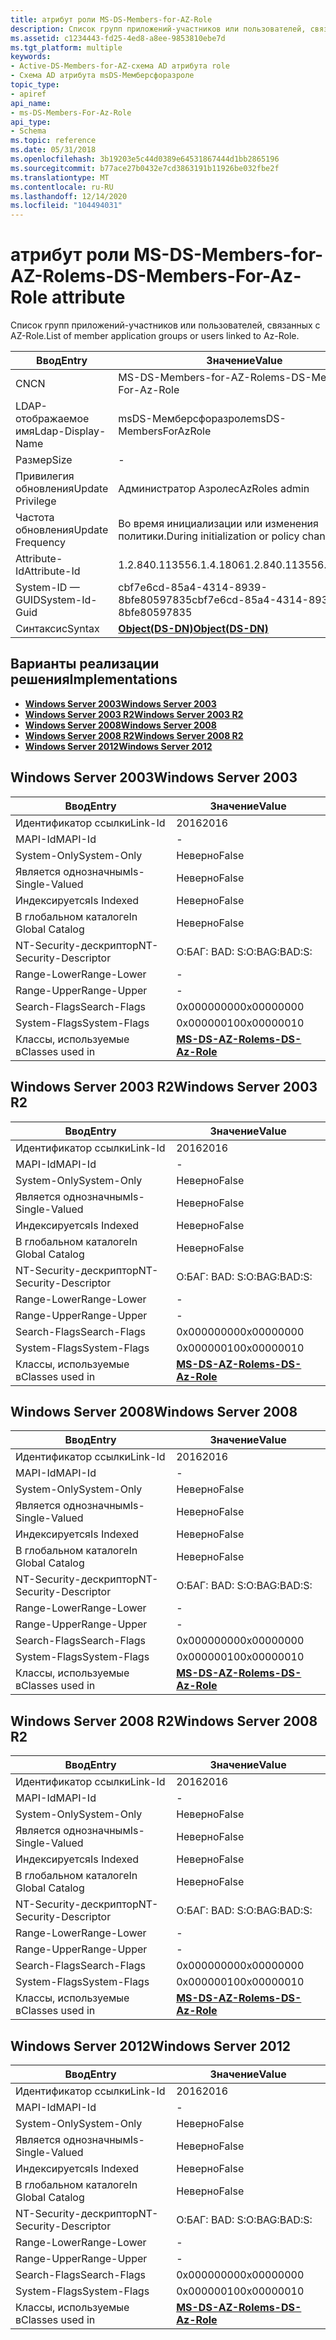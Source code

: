 ```yaml
---
title: атрибут роли MS-DS-Members-for-AZ-Role
description: Список групп приложений-участников или пользователей, связанных с AZ-Role.
ms.assetid: c1234443-fd25-4ed8-a8ee-9853810ebe7d
ms.tgt_platform: multiple
keywords:
- Active-DS-Members-for-AZ-схема AD атрибута role
- Схема AD атрибута msDS-Мемберсфоразроле
topic_type:
- apiref
api_name:
- ms-DS-Members-For-Az-Role
api_type:
- Schema
ms.topic: reference
ms.date: 05/31/2018
ms.openlocfilehash: 3b19203e5c44d0389e64531867444d1bb2865196
ms.sourcegitcommit: b77ace27b0432e7cd3863191b11926be032fbe2f
ms.translationtype: MT
ms.contentlocale: ru-RU
ms.lasthandoff: 12/14/2020
ms.locfileid: "104494031"
---
```

# <a name="ms-ds-members-for-az-role-attribute"></a><span data-ttu-id="2a8a8-105">атрибут роли MS-DS-Members-for-AZ-Role</span><span class="sxs-lookup"><span data-stu-id="2a8a8-105">ms-DS-Members-For-Az-Role attribute</span></span>

<span data-ttu-id="2a8a8-106">Список групп приложений-участников или пользователей, связанных с AZ-Role.</span><span class="sxs-lookup"><span data-stu-id="2a8a8-106">List of member application groups or users linked to Az-Role.</span></span>



| <span data-ttu-id="2a8a8-107">Ввод</span><span class="sxs-lookup"><span data-stu-id="2a8a8-107">Entry</span></span> | <span data-ttu-id="2a8a8-108">Значение</span><span class="sxs-lookup"><span data-stu-id="2a8a8-108">Value</span></span> |
|-------------------|-----------------------------------------|
| <span data-ttu-id="2a8a8-109">CN</span><span class="sxs-lookup"><span data-stu-id="2a8a8-109">CN</span></span>                | <span data-ttu-id="2a8a8-110">MS-DS-Members-for-AZ-Role</span><span class="sxs-lookup"><span data-stu-id="2a8a8-110">ms-DS-Members-For-Az-Role</span></span>               |
| <span data-ttu-id="2a8a8-111">LDAP-отображаемое имя</span><span class="sxs-lookup"><span data-stu-id="2a8a8-111">Ldap-Display-Name</span></span> | <span data-ttu-id="2a8a8-112">msDS-Мемберсфоразроле</span><span class="sxs-lookup"><span data-stu-id="2a8a8-112">msDS-MembersForAzRole</span></span>                   |
| <span data-ttu-id="2a8a8-113">Размер</span><span class="sxs-lookup"><span data-stu-id="2a8a8-113">Size</span></span>              | \-                                      |
| <span data-ttu-id="2a8a8-114">Привилегия обновления</span><span class="sxs-lookup"><span data-stu-id="2a8a8-114">Update Privilege</span></span>  | <span data-ttu-id="2a8a8-115">Администратор Азролес</span><span class="sxs-lookup"><span data-stu-id="2a8a8-115">AzRoles admin</span></span>                           |
| <span data-ttu-id="2a8a8-116">Частота обновления</span><span class="sxs-lookup"><span data-stu-id="2a8a8-116">Update Frequency</span></span>  | <span data-ttu-id="2a8a8-117">Во время инициализации или изменения политики.</span><span class="sxs-lookup"><span data-stu-id="2a8a8-117">During initialization or policy change.</span></span> |
| <span data-ttu-id="2a8a8-118">Attribute-Id</span><span class="sxs-lookup"><span data-stu-id="2a8a8-118">Attribute-Id</span></span>      | <span data-ttu-id="2a8a8-119">1.2.840.113556.1.4.1806</span><span class="sxs-lookup"><span data-stu-id="2a8a8-119">1.2.840.113556.1.4.1806</span></span>                 |
| <span data-ttu-id="2a8a8-120">System-ID — GUID</span><span class="sxs-lookup"><span data-stu-id="2a8a8-120">System-Id-Guid</span></span>    | <span data-ttu-id="2a8a8-121">cbf7e6cd-85a4-4314-8939-8bfe80597835</span><span class="sxs-lookup"><span data-stu-id="2a8a8-121">cbf7e6cd-85a4-4314-8939-8bfe80597835</span></span>    |
| <span data-ttu-id="2a8a8-122">Синтаксис</span><span class="sxs-lookup"><span data-stu-id="2a8a8-122">Syntax</span></span>            | [<span data-ttu-id="2a8a8-123">**Object(DS-DN)**</span><span class="sxs-lookup"><span data-stu-id="2a8a8-123">**Object(DS-DN)**</span></span>](s-object-ds-dn.md) |



## <a name="implementations"></a><span data-ttu-id="2a8a8-124">Варианты реализации решения</span><span class="sxs-lookup"><span data-stu-id="2a8a8-124">Implementations</span></span>

-   [<span data-ttu-id="2a8a8-125">**Windows Server 2003**</span><span class="sxs-lookup"><span data-stu-id="2a8a8-125">**Windows Server 2003**</span></span>](#windows-server-2003)
-   [<span data-ttu-id="2a8a8-126">**Windows Server 2003 R2**</span><span class="sxs-lookup"><span data-stu-id="2a8a8-126">**Windows Server 2003 R2**</span></span>](#windows-server-2003-r2)
-   [<span data-ttu-id="2a8a8-127">**Windows Server 2008**</span><span class="sxs-lookup"><span data-stu-id="2a8a8-127">**Windows Server 2008**</span></span>](#windows-server-2008)
-   [<span data-ttu-id="2a8a8-128">**Windows Server 2008 R2**</span><span class="sxs-lookup"><span data-stu-id="2a8a8-128">**Windows Server 2008 R2**</span></span>](#windows-server-2008-r2)
-   [<span data-ttu-id="2a8a8-129">**Windows Server 2012**</span><span class="sxs-lookup"><span data-stu-id="2a8a8-129">**Windows Server 2012**</span></span>](#windows-server-2012)

## <a name="windows-server-2003"></a><span data-ttu-id="2a8a8-130">Windows Server 2003</span><span class="sxs-lookup"><span data-stu-id="2a8a8-130">Windows Server 2003</span></span>



| <span data-ttu-id="2a8a8-131">Ввод</span><span class="sxs-lookup"><span data-stu-id="2a8a8-131">Entry</span></span> | <span data-ttu-id="2a8a8-132">Значение</span><span class="sxs-lookup"><span data-stu-id="2a8a8-132">Value</span></span> |
|------------------------|---------------------------------------------------|
| <span data-ttu-id="2a8a8-133">Идентификатор ссылки</span><span class="sxs-lookup"><span data-stu-id="2a8a8-133">Link-Id</span></span>                | <span data-ttu-id="2a8a8-134">2016</span><span class="sxs-lookup"><span data-stu-id="2a8a8-134">2016</span></span>                                              |
| <span data-ttu-id="2a8a8-135">MAPI-Id</span><span class="sxs-lookup"><span data-stu-id="2a8a8-135">MAPI-Id</span></span>                | \-                                                |
| <span data-ttu-id="2a8a8-136">System-Only</span><span class="sxs-lookup"><span data-stu-id="2a8a8-136">System-Only</span></span>            | <span data-ttu-id="2a8a8-137">Неверно</span><span class="sxs-lookup"><span data-stu-id="2a8a8-137">False</span></span>                                             |
| <span data-ttu-id="2a8a8-138">Является однозначным</span><span class="sxs-lookup"><span data-stu-id="2a8a8-138">Is-Single-Valued</span></span>       | <span data-ttu-id="2a8a8-139">Неверно</span><span class="sxs-lookup"><span data-stu-id="2a8a8-139">False</span></span>                                             |
| <span data-ttu-id="2a8a8-140">Индексируется</span><span class="sxs-lookup"><span data-stu-id="2a8a8-140">Is Indexed</span></span>             | <span data-ttu-id="2a8a8-141">Неверно</span><span class="sxs-lookup"><span data-stu-id="2a8a8-141">False</span></span>                                             |
| <span data-ttu-id="2a8a8-142">В глобальном каталоге</span><span class="sxs-lookup"><span data-stu-id="2a8a8-142">In Global Catalog</span></span>      | <span data-ttu-id="2a8a8-143">Неверно</span><span class="sxs-lookup"><span data-stu-id="2a8a8-143">False</span></span>                                             |
| <span data-ttu-id="2a8a8-144">NT-Security-дескриптор</span><span class="sxs-lookup"><span data-stu-id="2a8a8-144">NT-Security-Descriptor</span></span> | <span data-ttu-id="2a8a8-145">О:БАГ: BAD: S:</span><span class="sxs-lookup"><span data-stu-id="2a8a8-145">O:BAG:BAD:S:</span></span>                                      |
| <span data-ttu-id="2a8a8-146">Range-Lower</span><span class="sxs-lookup"><span data-stu-id="2a8a8-146">Range-Lower</span></span>            | \-                                                |
| <span data-ttu-id="2a8a8-147">Range-Upper</span><span class="sxs-lookup"><span data-stu-id="2a8a8-147">Range-Upper</span></span>            | \-                                                |
| <span data-ttu-id="2a8a8-148">Search-Flags</span><span class="sxs-lookup"><span data-stu-id="2a8a8-148">Search-Flags</span></span>           | <span data-ttu-id="2a8a8-149">0x00000000</span><span class="sxs-lookup"><span data-stu-id="2a8a8-149">0x00000000</span></span>                                        |
| <span data-ttu-id="2a8a8-150">System-Flags</span><span class="sxs-lookup"><span data-stu-id="2a8a8-150">System-Flags</span></span>           | <span data-ttu-id="2a8a8-151">0x00000010</span><span class="sxs-lookup"><span data-stu-id="2a8a8-151">0x00000010</span></span>                                        |
| <span data-ttu-id="2a8a8-152">Классы, используемые в</span><span class="sxs-lookup"><span data-stu-id="2a8a8-152">Classes used in</span></span>        | [<span data-ttu-id="2a8a8-153">**MS-DS-AZ-Role**</span><span class="sxs-lookup"><span data-stu-id="2a8a8-153">**ms-DS-Az-Role**</span></span>](c-msds-azrole.md)<br/> |



## <a name="windows-server-2003-r2"></a><span data-ttu-id="2a8a8-154">Windows Server 2003 R2</span><span class="sxs-lookup"><span data-stu-id="2a8a8-154">Windows Server 2003 R2</span></span>



| <span data-ttu-id="2a8a8-155">Ввод</span><span class="sxs-lookup"><span data-stu-id="2a8a8-155">Entry</span></span> | <span data-ttu-id="2a8a8-156">Значение</span><span class="sxs-lookup"><span data-stu-id="2a8a8-156">Value</span></span> |
|------------------------|---------------------------------------------------|
| <span data-ttu-id="2a8a8-157">Идентификатор ссылки</span><span class="sxs-lookup"><span data-stu-id="2a8a8-157">Link-Id</span></span>                | <span data-ttu-id="2a8a8-158">2016</span><span class="sxs-lookup"><span data-stu-id="2a8a8-158">2016</span></span>                                              |
| <span data-ttu-id="2a8a8-159">MAPI-Id</span><span class="sxs-lookup"><span data-stu-id="2a8a8-159">MAPI-Id</span></span>                | \-                                                |
| <span data-ttu-id="2a8a8-160">System-Only</span><span class="sxs-lookup"><span data-stu-id="2a8a8-160">System-Only</span></span>            | <span data-ttu-id="2a8a8-161">Неверно</span><span class="sxs-lookup"><span data-stu-id="2a8a8-161">False</span></span>                                             |
| <span data-ttu-id="2a8a8-162">Является однозначным</span><span class="sxs-lookup"><span data-stu-id="2a8a8-162">Is-Single-Valued</span></span>       | <span data-ttu-id="2a8a8-163">Неверно</span><span class="sxs-lookup"><span data-stu-id="2a8a8-163">False</span></span>                                             |
| <span data-ttu-id="2a8a8-164">Индексируется</span><span class="sxs-lookup"><span data-stu-id="2a8a8-164">Is Indexed</span></span>             | <span data-ttu-id="2a8a8-165">Неверно</span><span class="sxs-lookup"><span data-stu-id="2a8a8-165">False</span></span>                                             |
| <span data-ttu-id="2a8a8-166">В глобальном каталоге</span><span class="sxs-lookup"><span data-stu-id="2a8a8-166">In Global Catalog</span></span>      | <span data-ttu-id="2a8a8-167">Неверно</span><span class="sxs-lookup"><span data-stu-id="2a8a8-167">False</span></span>                                             |
| <span data-ttu-id="2a8a8-168">NT-Security-дескриптор</span><span class="sxs-lookup"><span data-stu-id="2a8a8-168">NT-Security-Descriptor</span></span> | <span data-ttu-id="2a8a8-169">О:БАГ: BAD: S:</span><span class="sxs-lookup"><span data-stu-id="2a8a8-169">O:BAG:BAD:S:</span></span>                                      |
| <span data-ttu-id="2a8a8-170">Range-Lower</span><span class="sxs-lookup"><span data-stu-id="2a8a8-170">Range-Lower</span></span>            | \-                                                |
| <span data-ttu-id="2a8a8-171">Range-Upper</span><span class="sxs-lookup"><span data-stu-id="2a8a8-171">Range-Upper</span></span>            | \-                                                |
| <span data-ttu-id="2a8a8-172">Search-Flags</span><span class="sxs-lookup"><span data-stu-id="2a8a8-172">Search-Flags</span></span>           | <span data-ttu-id="2a8a8-173">0x00000000</span><span class="sxs-lookup"><span data-stu-id="2a8a8-173">0x00000000</span></span>                                        |
| <span data-ttu-id="2a8a8-174">System-Flags</span><span class="sxs-lookup"><span data-stu-id="2a8a8-174">System-Flags</span></span>           | <span data-ttu-id="2a8a8-175">0x00000010</span><span class="sxs-lookup"><span data-stu-id="2a8a8-175">0x00000010</span></span>                                        |
| <span data-ttu-id="2a8a8-176">Классы, используемые в</span><span class="sxs-lookup"><span data-stu-id="2a8a8-176">Classes used in</span></span>        | [<span data-ttu-id="2a8a8-177">**MS-DS-AZ-Role**</span><span class="sxs-lookup"><span data-stu-id="2a8a8-177">**ms-DS-Az-Role**</span></span>](c-msds-azrole.md)<br/> |



## <a name="windows-server-2008"></a><span data-ttu-id="2a8a8-178">Windows Server 2008</span><span class="sxs-lookup"><span data-stu-id="2a8a8-178">Windows Server 2008</span></span>



| <span data-ttu-id="2a8a8-179">Ввод</span><span class="sxs-lookup"><span data-stu-id="2a8a8-179">Entry</span></span> | <span data-ttu-id="2a8a8-180">Значение</span><span class="sxs-lookup"><span data-stu-id="2a8a8-180">Value</span></span> |
|------------------------|---------------------------------------------------|
| <span data-ttu-id="2a8a8-181">Идентификатор ссылки</span><span class="sxs-lookup"><span data-stu-id="2a8a8-181">Link-Id</span></span>                | <span data-ttu-id="2a8a8-182">2016</span><span class="sxs-lookup"><span data-stu-id="2a8a8-182">2016</span></span>                                              |
| <span data-ttu-id="2a8a8-183">MAPI-Id</span><span class="sxs-lookup"><span data-stu-id="2a8a8-183">MAPI-Id</span></span>                | \-                                                |
| <span data-ttu-id="2a8a8-184">System-Only</span><span class="sxs-lookup"><span data-stu-id="2a8a8-184">System-Only</span></span>            | <span data-ttu-id="2a8a8-185">Неверно</span><span class="sxs-lookup"><span data-stu-id="2a8a8-185">False</span></span>                                             |
| <span data-ttu-id="2a8a8-186">Является однозначным</span><span class="sxs-lookup"><span data-stu-id="2a8a8-186">Is-Single-Valued</span></span>       | <span data-ttu-id="2a8a8-187">Неверно</span><span class="sxs-lookup"><span data-stu-id="2a8a8-187">False</span></span>                                             |
| <span data-ttu-id="2a8a8-188">Индексируется</span><span class="sxs-lookup"><span data-stu-id="2a8a8-188">Is Indexed</span></span>             | <span data-ttu-id="2a8a8-189">Неверно</span><span class="sxs-lookup"><span data-stu-id="2a8a8-189">False</span></span>                                             |
| <span data-ttu-id="2a8a8-190">В глобальном каталоге</span><span class="sxs-lookup"><span data-stu-id="2a8a8-190">In Global Catalog</span></span>      | <span data-ttu-id="2a8a8-191">Неверно</span><span class="sxs-lookup"><span data-stu-id="2a8a8-191">False</span></span>                                             |
| <span data-ttu-id="2a8a8-192">NT-Security-дескриптор</span><span class="sxs-lookup"><span data-stu-id="2a8a8-192">NT-Security-Descriptor</span></span> | <span data-ttu-id="2a8a8-193">О:БАГ: BAD: S:</span><span class="sxs-lookup"><span data-stu-id="2a8a8-193">O:BAG:BAD:S:</span></span>                                      |
| <span data-ttu-id="2a8a8-194">Range-Lower</span><span class="sxs-lookup"><span data-stu-id="2a8a8-194">Range-Lower</span></span>            | \-                                                |
| <span data-ttu-id="2a8a8-195">Range-Upper</span><span class="sxs-lookup"><span data-stu-id="2a8a8-195">Range-Upper</span></span>            | \-                                                |
| <span data-ttu-id="2a8a8-196">Search-Flags</span><span class="sxs-lookup"><span data-stu-id="2a8a8-196">Search-Flags</span></span>           | <span data-ttu-id="2a8a8-197">0x00000000</span><span class="sxs-lookup"><span data-stu-id="2a8a8-197">0x00000000</span></span>                                        |
| <span data-ttu-id="2a8a8-198">System-Flags</span><span class="sxs-lookup"><span data-stu-id="2a8a8-198">System-Flags</span></span>           | <span data-ttu-id="2a8a8-199">0x00000010</span><span class="sxs-lookup"><span data-stu-id="2a8a8-199">0x00000010</span></span>                                        |
| <span data-ttu-id="2a8a8-200">Классы, используемые в</span><span class="sxs-lookup"><span data-stu-id="2a8a8-200">Classes used in</span></span>        | [<span data-ttu-id="2a8a8-201">**MS-DS-AZ-Role**</span><span class="sxs-lookup"><span data-stu-id="2a8a8-201">**ms-DS-Az-Role**</span></span>](c-msds-azrole.md)<br/> |



## <a name="windows-server-2008-r2"></a><span data-ttu-id="2a8a8-202">Windows Server 2008 R2</span><span class="sxs-lookup"><span data-stu-id="2a8a8-202">Windows Server 2008 R2</span></span>



| <span data-ttu-id="2a8a8-203">Ввод</span><span class="sxs-lookup"><span data-stu-id="2a8a8-203">Entry</span></span> | <span data-ttu-id="2a8a8-204">Значение</span><span class="sxs-lookup"><span data-stu-id="2a8a8-204">Value</span></span> |
|------------------------|---------------------------------------------------|
| <span data-ttu-id="2a8a8-205">Идентификатор ссылки</span><span class="sxs-lookup"><span data-stu-id="2a8a8-205">Link-Id</span></span>                | <span data-ttu-id="2a8a8-206">2016</span><span class="sxs-lookup"><span data-stu-id="2a8a8-206">2016</span></span>                                              |
| <span data-ttu-id="2a8a8-207">MAPI-Id</span><span class="sxs-lookup"><span data-stu-id="2a8a8-207">MAPI-Id</span></span>                | \-                                                |
| <span data-ttu-id="2a8a8-208">System-Only</span><span class="sxs-lookup"><span data-stu-id="2a8a8-208">System-Only</span></span>            | <span data-ttu-id="2a8a8-209">Неверно</span><span class="sxs-lookup"><span data-stu-id="2a8a8-209">False</span></span>                                             |
| <span data-ttu-id="2a8a8-210">Является однозначным</span><span class="sxs-lookup"><span data-stu-id="2a8a8-210">Is-Single-Valued</span></span>       | <span data-ttu-id="2a8a8-211">Неверно</span><span class="sxs-lookup"><span data-stu-id="2a8a8-211">False</span></span>                                             |
| <span data-ttu-id="2a8a8-212">Индексируется</span><span class="sxs-lookup"><span data-stu-id="2a8a8-212">Is Indexed</span></span>             | <span data-ttu-id="2a8a8-213">Неверно</span><span class="sxs-lookup"><span data-stu-id="2a8a8-213">False</span></span>                                             |
| <span data-ttu-id="2a8a8-214">В глобальном каталоге</span><span class="sxs-lookup"><span data-stu-id="2a8a8-214">In Global Catalog</span></span>      | <span data-ttu-id="2a8a8-215">Неверно</span><span class="sxs-lookup"><span data-stu-id="2a8a8-215">False</span></span>                                             |
| <span data-ttu-id="2a8a8-216">NT-Security-дескриптор</span><span class="sxs-lookup"><span data-stu-id="2a8a8-216">NT-Security-Descriptor</span></span> | <span data-ttu-id="2a8a8-217">О:БАГ: BAD: S:</span><span class="sxs-lookup"><span data-stu-id="2a8a8-217">O:BAG:BAD:S:</span></span>                                      |
| <span data-ttu-id="2a8a8-218">Range-Lower</span><span class="sxs-lookup"><span data-stu-id="2a8a8-218">Range-Lower</span></span>            | \-                                                |
| <span data-ttu-id="2a8a8-219">Range-Upper</span><span class="sxs-lookup"><span data-stu-id="2a8a8-219">Range-Upper</span></span>            | \-                                                |
| <span data-ttu-id="2a8a8-220">Search-Flags</span><span class="sxs-lookup"><span data-stu-id="2a8a8-220">Search-Flags</span></span>           | <span data-ttu-id="2a8a8-221">0x00000000</span><span class="sxs-lookup"><span data-stu-id="2a8a8-221">0x00000000</span></span>                                        |
| <span data-ttu-id="2a8a8-222">System-Flags</span><span class="sxs-lookup"><span data-stu-id="2a8a8-222">System-Flags</span></span>           | <span data-ttu-id="2a8a8-223">0x00000010</span><span class="sxs-lookup"><span data-stu-id="2a8a8-223">0x00000010</span></span>                                        |
| <span data-ttu-id="2a8a8-224">Классы, используемые в</span><span class="sxs-lookup"><span data-stu-id="2a8a8-224">Classes used in</span></span>        | [<span data-ttu-id="2a8a8-225">**MS-DS-AZ-Role**</span><span class="sxs-lookup"><span data-stu-id="2a8a8-225">**ms-DS-Az-Role**</span></span>](c-msds-azrole.md)<br/> |



## <a name="windows-server-2012"></a><span data-ttu-id="2a8a8-226">Windows Server 2012</span><span class="sxs-lookup"><span data-stu-id="2a8a8-226">Windows Server 2012</span></span>



| <span data-ttu-id="2a8a8-227">Ввод</span><span class="sxs-lookup"><span data-stu-id="2a8a8-227">Entry</span></span> | <span data-ttu-id="2a8a8-228">Значение</span><span class="sxs-lookup"><span data-stu-id="2a8a8-228">Value</span></span> |
|------------------------|---------------------------------------------------|
| <span data-ttu-id="2a8a8-229">Идентификатор ссылки</span><span class="sxs-lookup"><span data-stu-id="2a8a8-229">Link-Id</span></span>                | <span data-ttu-id="2a8a8-230">2016</span><span class="sxs-lookup"><span data-stu-id="2a8a8-230">2016</span></span>                                              |
| <span data-ttu-id="2a8a8-231">MAPI-Id</span><span class="sxs-lookup"><span data-stu-id="2a8a8-231">MAPI-Id</span></span>                | \-                                                |
| <span data-ttu-id="2a8a8-232">System-Only</span><span class="sxs-lookup"><span data-stu-id="2a8a8-232">System-Only</span></span>            | <span data-ttu-id="2a8a8-233">Неверно</span><span class="sxs-lookup"><span data-stu-id="2a8a8-233">False</span></span>                                             |
| <span data-ttu-id="2a8a8-234">Является однозначным</span><span class="sxs-lookup"><span data-stu-id="2a8a8-234">Is-Single-Valued</span></span>       | <span data-ttu-id="2a8a8-235">Неверно</span><span class="sxs-lookup"><span data-stu-id="2a8a8-235">False</span></span>                                             |
| <span data-ttu-id="2a8a8-236">Индексируется</span><span class="sxs-lookup"><span data-stu-id="2a8a8-236">Is Indexed</span></span>             | <span data-ttu-id="2a8a8-237">Неверно</span><span class="sxs-lookup"><span data-stu-id="2a8a8-237">False</span></span>                                             |
| <span data-ttu-id="2a8a8-238">В глобальном каталоге</span><span class="sxs-lookup"><span data-stu-id="2a8a8-238">In Global Catalog</span></span>      | <span data-ttu-id="2a8a8-239">Неверно</span><span class="sxs-lookup"><span data-stu-id="2a8a8-239">False</span></span>                                             |
| <span data-ttu-id="2a8a8-240">NT-Security-дескриптор</span><span class="sxs-lookup"><span data-stu-id="2a8a8-240">NT-Security-Descriptor</span></span> | <span data-ttu-id="2a8a8-241">О:БАГ: BAD: S:</span><span class="sxs-lookup"><span data-stu-id="2a8a8-241">O:BAG:BAD:S:</span></span>                                      |
| <span data-ttu-id="2a8a8-242">Range-Lower</span><span class="sxs-lookup"><span data-stu-id="2a8a8-242">Range-Lower</span></span>            | \-                                                |
| <span data-ttu-id="2a8a8-243">Range-Upper</span><span class="sxs-lookup"><span data-stu-id="2a8a8-243">Range-Upper</span></span>            | \-                                                |
| <span data-ttu-id="2a8a8-244">Search-Flags</span><span class="sxs-lookup"><span data-stu-id="2a8a8-244">Search-Flags</span></span>           | <span data-ttu-id="2a8a8-245">0x00000000</span><span class="sxs-lookup"><span data-stu-id="2a8a8-245">0x00000000</span></span>                                        |
| <span data-ttu-id="2a8a8-246">System-Flags</span><span class="sxs-lookup"><span data-stu-id="2a8a8-246">System-Flags</span></span>           | <span data-ttu-id="2a8a8-247">0x00000010</span><span class="sxs-lookup"><span data-stu-id="2a8a8-247">0x00000010</span></span>                                        |
| <span data-ttu-id="2a8a8-248">Классы, используемые в</span><span class="sxs-lookup"><span data-stu-id="2a8a8-248">Classes used in</span></span>        | [<span data-ttu-id="2a8a8-249">**MS-DS-AZ-Role**</span><span class="sxs-lookup"><span data-stu-id="2a8a8-249">**ms-DS-Az-Role**</span></span>](c-msds-azrole.md)<br/> |



 

 





